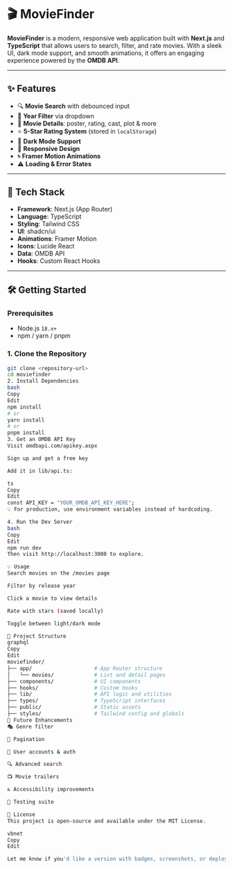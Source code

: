 # 🎬 MovieFinder

**MovieFinder** is a modern, responsive web application built with **Next.js** and **TypeScript** that allows users to search, filter, and rate movies. With a sleek UI, dark mode support, and smooth animations, it offers an engaging experience powered by the **OMDB API**.

---

## ✨ Features

- 🔍 **Movie Search** with debounced input
- 📅 **Year Filter** via dropdown
- 🎥 **Movie Details**: poster, rating, cast, plot & more
- ⭐ **5-Star Rating System** (stored in `localStorage`)
- 🌙 **Dark Mode Support**
- 📱 **Responsive Design**
- 🌀 **Framer Motion Animations**
- ⚠️ **Loading & Error States**

---

## 🚀 Tech Stack

- **Framework**: Next.js (App Router)
- **Language**: TypeScript
- **Styling**: Tailwind CSS
- **UI**: shadcn/ui
- **Animations**: Framer Motion
- **Icons**: Lucide React
- **Data**: OMDB API
- **Hooks**: Custom React Hooks

---

## 🛠 Getting Started

### Prerequisites

- Node.js `18.x+`
- npm / yarn / pnpm

### 1. Clone the Repository

```bash
git clone <repository-url>
cd moviefinder
2. Install Dependencies
bash
Copy
Edit
npm install
# or
yarn install
# or
pnpm install
3. Get an OMDB API Key
Visit omdbapi.com/apikey.aspx

Sign up and get a free key

Add it in lib/api.ts:

ts
Copy
Edit
const API_KEY = "YOUR_OMDB_API_KEY_HERE";
💡 For production, use environment variables instead of hardcoding.

4. Run the Dev Server
bash
Copy
Edit
npm run dev
Then visit http://localhost:3000 to explore.

💡 Usage
Search movies on the /movies page

Filter by release year

Click a movie to view details

Rate with stars (saved locally)

Toggle between light/dark mode

📁 Project Structure
graphql
Copy
Edit
moviefinder/
├── app/                    # App Router structure
│   └── movies/             # List and detail pages
├── components/             # UI components
├── hooks/                  # Custom hooks
├── lib/                    # API logic and utilities
├── types/                  # TypeScript interfaces
├── public/                 # Static assets
├── styles/                 # Tailwind config and globals
🔮 Future Enhancements
🎭 Genre filter

📄 Pagination

👤 User accounts & auth

🔍 Advanced search

📺 Movie trailers

♿ Accessibility improvements

🧪 Testing suite

📄 License
This project is open-source and available under the MIT License.

vbnet
Copy
Edit

Let me know if you'd like a version with badges, screenshots, or deployment instructions!
